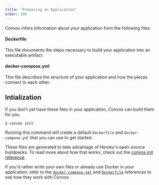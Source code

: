 ```yaml
---
title: "Preparing an Application"
order: 100
---
```


Convox infers information about your application from the following files:

#### Dockerfile

This file documents the steps necessary to build your application into an executable artifact.

#### docker-compose.yml

This file describes the structure of your application and how the pieces connect to each other.

## Intialization

If you don't yet have these files in your application, Convox can build them for you.

    $ convox init
    
Running this command will create a default `Dockerfile` and `docker-compose.yml` that you can use to get started.

These files are generated to take advantage of Heroku's open-source buildpacks. To read more about how that works, check out the [convox init reference](/docs/command-convox-init/).

If you'd rather write your own files or already use Docker in your application, refer to the [`docker-compose.yml`](/docs/docker-compose-file/) and [`Dockerfile`](/docs/dockerfile/) references to see how they work with Convox.
